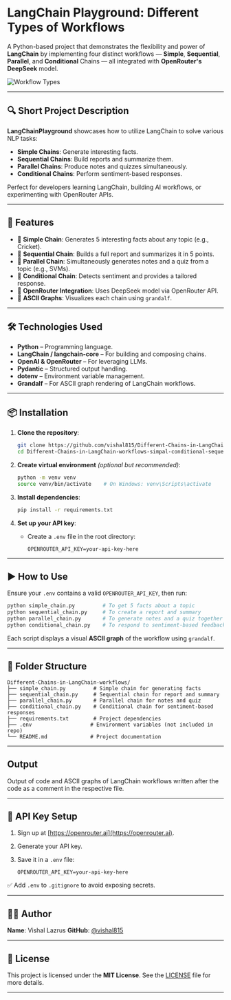 # LangChain Playground: Different Types of Workflows

A Python-based project that demonstrates the flexibility and power of **LangChain** by implementing four distinct workflows — **Simple**, **Sequential**, **Parallel**, and **Conditional** Chains — all integrated with **OpenRouter's DeepSeek** model.

![Workflow Types](https://github.com/user-attachments/assets/23670e84-cd42-4761-aff5-b04390e39cca)

---

## 🔍 Short Project Description

**LangChainPlayground** showcases how to utilize LangChain to solve various NLP tasks:

- **Simple Chains**: Generate interesting facts.
- **Sequential Chains**: Build reports and summarize them.
- **Parallel Chains**: Produce notes and quizzes simultaneously.
- **Conditional Chains**: Perform sentiment-based responses.

Perfect for developers learning LangChain, building AI workflows, or experimenting with OpenRouter APIs.

---

## 🚀 Features

- 🔹 **Simple Chain**: Generates 5 interesting facts about any topic (e.g., Cricket).
- 🔹 **Sequential Chain**: Builds a full report and summarizes it in 5 points.
- 🔹 **Parallel Chain**: Simultaneously generates notes and a quiz from a topic (e.g., SVMs).
- 🔹 **Conditional Chain**: Detects sentiment and provides a tailored response.
- 🔹 **OpenRouter Integration**: Uses DeepSeek model via OpenRouter API.
- 🔹 **ASCII Graphs**: Visualizes each chain using `grandalf`.

---

## 🛠️ Technologies Used

- **Python** – Programming language.
- **LangChain / langchain-core** – For building and composing chains.
- **OpenAI & OpenRouter** – For leveraging LLMs.
- **Pydantic** – Structured output handling.
- **dotenv** – Environment variable management.
- **Grandalf** – For ASCII graph rendering of LangChain workflows.

---

## 📦 Installation

1. **Clone the repository**:
   ```bash
   git clone https://github.com/vishal815/Different-Chains-in-LangChain-workflows-simpal-conditional-sequential-parallel-chains-.git
   cd Different-Chains-in-LangChain-workflows-simpal-conditional-sequential-parallel-chains-

2. **Create virtual environment** *(optional but recommended)*:

   ```bash
   python -m venv venv
   source venv/bin/activate    # On Windows: venv\Scripts\activate
   ```

3. **Install dependencies**:

   ```bash
   pip install -r requirements.txt
   ```

4. **Set up your API key**:

   * Create a `.env` file in the root directory:

     ```env
     OPENROUTER_API_KEY=your-api-key-here
     ```

---

## ▶️ How to Use

Ensure your `.env` contains a valid `OPENROUTER_API_KEY`, then run:

```bash
python simple_chain.py         # To get 5 facts about a topic
python sequential_chain.py     # To create a report and summary
python parallel_chain.py       # To generate notes and a quiz together
python conditional_chain.py    # To respond to sentiment-based feedback
```

Each script displays a visual **ASCII graph** of the workflow using `grandalf`.

---

## 📂 Folder Structure

```
Different-Chains-in-LangChain-workflows/
├── simple_chain.py         # Simple chain for generating facts
├── sequential_chain.py     # Sequential chain for report and summary
├── parallel_chain.py       # Parallel chain for notes and quiz
├── conditional_chain.py    # Conditional chain for sentiment-based responses
├── requirements.txt        # Project dependencies
├── .env                   # Environment variables (not included in repo)
└── README.md              # Project documentation
```

---

##  Output
   Output of code and ASCII graphs of LangChain workflows written after the code as a comment in the respective file.



---

## 🔐 API Key Setup

1. Sign up at [https://openrouter.ai](https://openrouter.ai).
2. Generate your API key.
3. Save it in a `.env` file:

   ```env
   OPENROUTER_API_KEY=your-api-key-here
   ```

✅ Add `.env` to `.gitignore` to avoid exposing secrets.

---

## 👨‍💻 Author

**Name**: Vishal Lazrus
**GitHub**: [@vishal815](https://github.com/vishal815/Different-Chains-in-LangChain-workflows-simpal-conditional-sequential-parallel-chains-.git)

---

## 📄 License

This project is licensed under the **MIT License**.
See the [LICENSE](LICENSE) file for more details.

---
